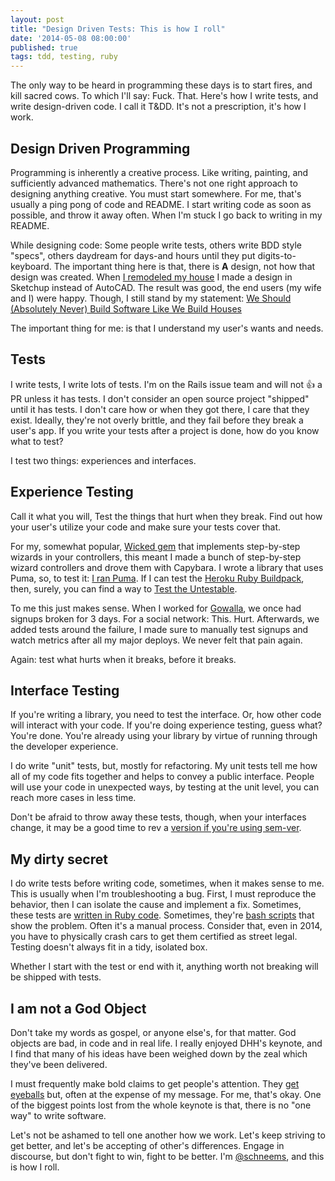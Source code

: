 ```yaml
---
layout: post
title: "Design Driven Tests: This is how I roll"
date: '2014-05-08 08:00:00'
published: true
tags: tdd, testing, ruby
---
```


The only way to be heard in programming these days is to start fires, and kill sacred cows. To which I'll say: Fuck. That. Here's how I write tests, and write design-driven code. I call it T&DD. It's not a prescription, it's how I work.


## Design Driven Programming

Programming is inherently a creative process. Like writing, painting, and sufficiently advanced mathematics. There's not one right approach to designing anything creative. You must start somewhere. For me, that's usually a ping pong of code and README. I start writing code as soon as possible, and throw it away often. When I'm stuck I go back to writing in my README.

While designing code: Some people write tests, others write BDD style "specs", others daydream for days-and hours until they put digits-to-keyboard. The important thing here is that, there is __A__ design, not how that design was created. When [I remodeled my house](https://helloschneeman.tumblr.com/) I made a design in Sketchup instead of AutoCAD. The result was good, the end users (my wife and I) were happy. Though, I still stand by my statement: [We Should (Absolutely Never) Build Software Like We Build Houses](https://www.schneems.com/2014/03/14/why-we-should-never-build-software-like.html)

The important thing for me: is that I understand my user's wants and needs.

## Tests

I write tests, I write lots of tests. I'm on the Rails issue team and will not :+1: a PR unless it has tests. I don't consider an open source project "shipped" until it has tests. I don't care how or when they got there, I care that they exist. Ideally, they're not overly brittle, and they fail before they break a user's app. If you write your tests after a project is done, how do you know what to test?

I test two things: experiences and interfaces.

## Experience Testing

Call it what you will, Test the things that hurt when they break. Find out how your user's utilize your code and make sure your tests cover that.

For my, somewhat popular, [Wicked gem](https://rubygems.org/gems/wicked) that implements step-by-step wizards in your controllers, this meant I made a bunch of step-by-step wizard controllers and drove them with Capybara. I wrote a library that uses Puma, so, to test it: [I ran Puma](https://github.com/schneems/puma_auto_tune/blob/master/test/test_helper.rb#L55). If I can test the [Heroku Ruby Buildpack](https://github.com/heroku/heroku-buildpack-ruby/tree/master/spec), then, surely, you can find a way to [Test the Untestable](https://www.youtube.com/watch?v=QHMKIHkY1nM).

To me this just makes sense. When I worked for [Gowalla](https://en.wikipedia.org/wiki/Gowalla), we once had signups broken for 3 days. For a social network: This. Hurt. Afterwards, we added tests around the failure, I made sure to manually test signups and watch metrics after all my major deploys. We never felt that pain again.

Again: test what hurts when it breaks, before it breaks.


## Interface Testing

If you're writing a library, you need to test the interface. Or, how other code will interact with your code. If you're doing experience testing, guess what? You're done. You're already using your library by virtue of running through the developer experience.

I do write "unit" tests, but, mostly for refactoring. My unit tests tell me how all of my code fits together and helps to convey a public interface. People will use your code in unexpected ways, by testing at the unit level, you can reach more cases in less time.

Don't be afraid to throw away these tests, though, when your interfaces change, it may be a good time to rev a [version if you're using sem-ver](https://semver.org/).

## My dirty secret

I do write tests before writing code, sometimes, when it makes sense to me. This is usually when I'm troubleshooting a bug. First, I must reproduce the behavior, then I can isolate the cause and implement a fix. Sometimes, these tests are [written in Ruby code](https://github.com/rails/rails/pull/14373/files#diff-9e1f52d3449a7a0cfdbd3a7afb5d905bR20). Sometimes, they're [bash scripts](https://github.com/sstephenson/sprockets/issues/534) that show the problem. Often it's a manual process. Consider that, even in 2014, you have to physically crash cars to get them certified as street legal. Testing doesn't always fit in a tidy, isolated box.

Whether I start with the test or end with it, anything worth not breaking will be shipped with tests.

## I am not a God Object

Don't take my words as gospel, or anyone else's, for that matter. God objects are bad, in code and in real life. I really enjoyed DHH's keynote, and I find that many of his ideas have been weighed down by the zeal which they've been delivered.

I must frequently make bold claims to get people's attention. They [get eyeballs](https://www.reddit.com/r/programming/comments/20enqe/why_we_should_absolutely_never_build_software/) but, often at the expense of my message. For me, that's okay. One of the biggest points lost from the whole keynote is that, there is no "one way" to write software.

Let's not be ashamed to tell one another how we work. Let's keep striving to get better, and let's be accepting of other's differences. Engage in discourse, but don't fight to win, fight to be better. I'm [@schneems](twitter.com/schneems), and this is how I roll.

